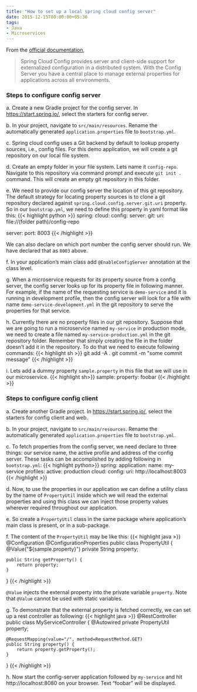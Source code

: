 ```yaml
---
title: "How to set up a local spring cloud config server"
date: 2015-12-15T00:00:00+05:30
tags:
- Java
- Microservices
---
```

From the [official documentation](https://spring.io/projects/spring-cloud-config),

> Spring Cloud Config provides server and client-side support for externalized configuration in a distributed system. 
With the Config Server you have a central place to manage external properties for applications across all environments.


### Steps to configure config server
a. Create a new Gradle project for the config server. In https://start.spring.io/, select the starters for config server.

b. In your project, navigate to `src/main/resources`. Rename the automatically generated `application.properties` file to `bootstrap.yml`.

c. Spring cloud config uses a Git backend by default to lookup property sources, i.e., config files. For this demo application, we will create a git repository on our local file system.

d. Create an empty folder in your file system. Lets name it `config-repo`. Navigate to this repository via command prompt and execute `git init .` command. This will create an empty git repository in this folder. 

e. We need to provide our config server the location of this git repository. The default strategy for locating property sources is to clone a git repository declared against `spring.cloud.config.server.git.uri` property. So in our `bootstrap.yml`, we need to define this property in yaml format like this:
{{< highlight python  >}}
spring:
  cloud:
    config:
      server:
        git:
          uri: file://(folder path)/config-repo
  
server:
  port: 8003
{{< /highlight >}}

We can also declare on which port number the config server should run. We have declared that as `8003` above.

f. In your application’s main class add `@EnableConfigServer` annotation at the class level.

g. When a microservice requests for its property source from a config server, the config server looks up for its property file in following manner. For example, if the name of the requesting service is `demo-service` and it is running in development profile, then the config server will look for a file with name `demo-service-development.yml` in the git repository to serve the properties for that service.

h. Currently there are no property files in our git repository. Suppose that we are going to run a microservice named `my-service` in production mode, we need to create a file named `my-service-production.yml` in the git repository folder. Remember that simply creating the file in the folder doesn’t add it in the repository. To do that we need to execute following commands:
{{< highlight sh  >}}
git add -A .
git commit -m "some commit message"
{{< /highlight >}}

i. Lets add a dummy property `sample.property` in this file that we will use in our microservice.
{{< highlight sh>}}
sample:
  property: foobar
{{< /highlight >}}

### Steps to configure config client
a. Create another Gradle project. In https://start.spring.io/, select the starters for config client and web.

b. In your project, navigate to `src/main/resources`. Rename the automatically generated `application.properties` file to `bootstrap.yml`.

c. To fetch properties from the config server, we need declare to three things: our service name, the active profile and address of the config server. These tasks can be accomplished by adding following in `bootstrap.yml`:
{{< highlight python>}}
spring:
  application:
    name: my-service
  profiles:
    active: production
  cloud:
    config:
      uri: http://localhost:8003
{{< /highlight >}}


d. Now, to use the properties in our application we can define a utility class by the name of `PropertyUtil` inside which we will read the external properties and using this class we can inject those property values wherever required throughout our application.

e. So create a `PropertyUtil` class in the same package where application’s main class is present, or in a sub-package.

f. The content of the `PropertyUtil` may be like this: 
{{< highlight java  >}}
@Configuration
@ConfigurationProperties
public class PropertyUtil {
    @Value("${sample.property}")
    private String property;
 
    public String getProperty() {
        return property;
    }
}
{{< /highlight >}}

`@Value` injects the external property into the private variable `property`. Note that `@Value` cannot be used with static variables.

g. To demonstrate that the external property is fetched correctly, we can set up a rest controller as following:
{{< highlight java  >}}
@RestController
public class MyServiceController {
    @Autowired
    private PropertyUtil property;
 
    @RequestMapping(value="/", method=RequestMethod.GET)
    public String property() {
        return property.getProperty();
    }
}
{{< /highlight >}}

h. Now start the config-server application followed by `my-service` and hit http://localhost:8080 on your browser. Text “foobar” will be displayed.
